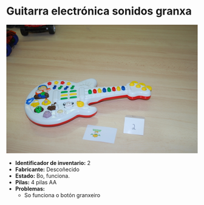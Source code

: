 # Guitarra electrónica sonidos granxa
	
![Guitarra electrónica](fotos/01.jpg)

  - __Identificador de inventario:__ 2
  - __Fabricante:__ Descoñecido
  - __Estado:__ Bo, funciona.
  - __Pilas:__ 4 pilas AA
  - __Problemas:__
    - So funciona o botón granxeiro
